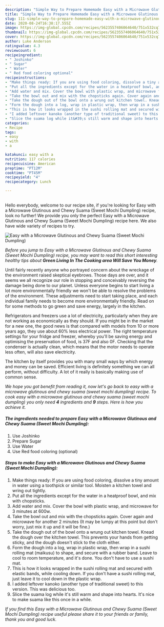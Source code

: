 ```yaml
---
description: "Simple Way to Prepare Homemade Easy with a Microwave Glutinous and Chewy Suama (Sweet Mochi Dumpling)"
title: "Simple Way to Prepare Homemade Easy with a Microwave Glutinous and Chewy Suama (Sweet Mochi Dumpling)"
slug: 111-simple-way-to-prepare-homemade-easy-with-a-microwave-glutinous-and-chewy-suama-sweet-mochi-dumpling
date: 2020-08-24T16:38:17.555Z
image: https://img-global.cpcdn.com/recipes/5623557406064640/751x532cq70/easy-with-a-microwave-glutinous-and-chewy-suama-sweet-mochi-dumpling-recipe-main-photo.jpg
thumbnail: https://img-global.cpcdn.com/recipes/5623557406064640/751x532cq70/easy-with-a-microwave-glutinous-and-chewy-suama-sweet-mochi-dumpling-recipe-main-photo.jpg
cover: https://img-global.cpcdn.com/recipes/5623557406064640/751x532cq70/easy-with-a-microwave-glutinous-and-chewy-suama-sweet-mochi-dumpling-recipe-main-photo.jpg
author: Luke Anderson
ratingvalue: 4.3
reviewcount: 6
recipeingredient:
- " Joshinko"
- " Sugar"
- " Water"
- " Red food coloring optional"
recipeinstructions:
- "Make things ready: If you are using food coloring, dissolve a tiny amount in water using a toothpick or similar tool. Moisten a kitchen towel and wring out tightly."
- "Put all the ingredients except for the water in a heatproof bowl, and mix with chopsticks."
- "Add water and mix. Cover the bowl with plastic wrap, and microwave for 3 minutes at 600w."
- "Take the bowl out and mix with the chopsticks again. Cover again and microwave for another 2 minutes (It may be lumpy at this point but don&#39;t worry, just mix it up and it will be fine.)"
- "Take the dough out of the bowl onto a wrung out kitchen towel. Knead the dough over the kitchen towel. This prevents your hands from getting sticky, and the dough doesn&#39;t stick to the cloth either."
- "Form the dough into a log, wrap in plastic wrap, then wrap in a sushi rolling mat (maikusu) to shape, and secure with a rubber band. Leave to cool to room temperature, and it&#39;s done. You don&#39;t have to use a sushi mat."
- "This is how it looks wrapped in the sushi rolling mat and secured with elastic bands, while cooling down. If you don&#39;t have a sushi rolling mat, just leave it to cool down in the plastic wrap."
- "I added leftover kanoko (another type of traditional sweet) to this version. This was delicious too."
- "Slice the suama log while it&#39;s still warm and shape into hearts. It&#39;s nice to make suama like this once in a while."
categories:
- Recipe
tags:
- easy
- with
- a

katakunci: easy with a 
nutrition: 117 calories
recipecuisine: American
preptime: "PT12M"
cooktime: "PT45M"
recipeyield: "4"
recipecategory: Lunch

---
```

<br>
Hello everybody, welcome to our recipe site, if you're looking for Easy with a Microwave Glutinous and Chewy Suama (Sweet Mochi Dumpling) recipe, look no further! We provide you only the perfect Easy with a Microwave Glutinous and Chewy Suama (Sweet Mochi Dumpling) recipe here. We also have wide variety of recipes to try.
<br>


![Easy with a Microwave Glutinous and Chewy Suama (Sweet Mochi Dumpling)](https://img-global.cpcdn.com/recipes/5623557406064640/751x532cq70/easy-with-a-microwave-glutinous-and-chewy-suama-sweet-mochi-dumpling-recipe-main-photo.jpg)

<i>Before you jump to Easy with a Microwave Glutinous and Chewy Suama (Sweet Mochi Dumpling) recipe, you may want to read this short interesting healthy tips about 
<strong>Green Living In The Cooking area Will Save You Money</strong>.</i>
</br>

Until fairly recently anyone who portrayed concern about the wreckage of the environment raised skeptical eyebrows. Those days are over, and it seems we all recognize our role in stopping and conceivably reversing the damage being done to our planet. Unless everyone begins to start living a lot more environmentally friendly we won't be able to resolve the problems of the environment. These adjustments need to start taking place, and each individual family needs to become more environmentally friendly. Read on for some methods to go green and save energy, largely in the kitchen.

Refrigerators and freezers use a lot of electricity, particularly when they are not working as economically as they should. If you might be in the market for a new one, the good news is that compared with models from 10 or more years ago, they use about 60% less electrical power. The right temperature settings for your fridge and freezer, whereby you'll be saving energy and optimising the preservation of food, is 37F and also 0F. Checking that the condenser is actually clean, which means that the motor needs to operate less often, will also save electricity.

The kitchen by itself provides you with many small ways by which energy and money can be saved. Efficient living is definitely something we can all perform, without difficulty. A lot of it really is basically making use of common sense.


<i>We hope you got benefit from reading it, now let's go back to easy with a microwave glutinous and chewy suama (sweet mochi dumpling) recipe. To cook easy with a microwave glutinous and chewy suama (sweet mochi dumpling) you only need <strong>4</strong> ingredients and <strong>9</strong> steps. Here is how you achieve it.
</i>

##### The ingredients needed to prepare Easy with a Microwave Glutinous and Chewy Suama (Sweet Mochi Dumpling):

1. Use  Joshinko
1. Prepare  Sugar
1. Use  Water
1. Use  Red food coloring (optional)


##### Steps to make Easy with a Microwave Glutinous and Chewy Suama (Sweet Mochi Dumpling):

1. Make things ready: If you are using food coloring, dissolve a tiny amount in water using a toothpick or similar tool. Moisten a kitchen towel and wring out tightly.
1. Put all the ingredients except for the water in a heatproof bowl, and mix with chopsticks.
1. Add water and mix. Cover the bowl with plastic wrap, and microwave for 3 minutes at 600w.
1. Take the bowl out and mix with the chopsticks again. Cover again and microwave for another 2 minutes (It may be lumpy at this point but don&#39;t worry, just mix it up and it will be fine.)
1. Take the dough out of the bowl onto a wrung out kitchen towel. Knead the dough over the kitchen towel. This prevents your hands from getting sticky, and the dough doesn&#39;t stick to the cloth either.
1. Form the dough into a log, wrap in plastic wrap, then wrap in a sushi rolling mat (maikusu) to shape, and secure with a rubber band. Leave to cool to room temperature, and it&#39;s done. You don&#39;t have to use a sushi mat.
1. This is how it looks wrapped in the sushi rolling mat and secured with elastic bands, while cooling down. If you don&#39;t have a sushi rolling mat, just leave it to cool down in the plastic wrap.
1. I added leftover kanoko (another type of traditional sweet) to this version. This was delicious too.
1. Slice the suama log while it&#39;s still warm and shape into hearts. It&#39;s nice to make suama like this once in a while.


<i>If you find this Easy with a Microwave Glutinous and Chewy Suama (Sweet Mochi Dumpling) recipe useful please share it to your friends or family, thank you and good luck.</i>

